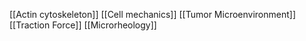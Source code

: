 [[Actin cytoskeleton]]
[[Cell mechanics]]
[[Tumor Microenvironment]]
[[Traction Force]]
[[Microrheology]]
